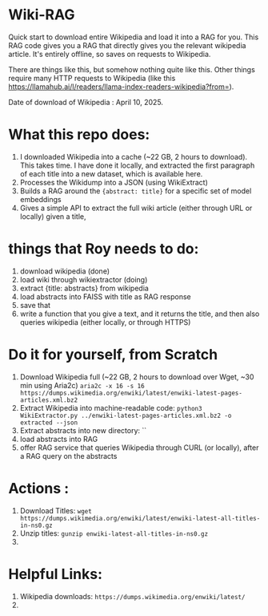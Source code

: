 # Wiki-RAG

Quick start to download entire Wikipedia and load it into a RAG for you. This RAG code gives you a RAG that directly gives you the relevant wikipedia article. It's entirely offline, so saves on requests to Wikipedia. 

There are things like this, but somehow nothing quite like this. Other things require many HTTP requests to Wikipedia (like this https://llamahub.ai/l/readers/llama-index-readers-wikipedia?from=).

Date of download of Wikipedia : April 10, 2025.



# What this repo does:

1. I downloaded Wikipedia into a cache (~22 GB, 2 hours to download). This takes time. I have done it locally, and extracted the first paragraph of each title into a new dataset, which is available here. 
2. Processes the Wikidump into a JSON (using WikiExtract)
3. Builds a RAG around the `{abstract: title}` for a specific set of model embeddings
4. Gives a simple API to extract the full wiki article (either through URL or locally) given a title,



# things that Roy needs to do:
1. download wikipedia (done)
2. load wiki through wikiextractor (doing)
2. extract {title: abstracts} from wikipedia
3. load abstracts into FAISS with title as RAG response 
4. save that 
5. write a function that you give a text, and it returns the title, and then also queries wikipedia (either locally, or through HTTPS)

# Do it for yourself, from Scratch
1. Download Wikipedia full (~22 GB, 2 hours to download over Wget, ~30 min using Aria2c)
    `aria2c -x 16 -s 16 https://dumps.wikimedia.org/enwiki/latest/enwiki-latest-pages-articles.xml.bz2`
2. Extract Wikipedia into machine-readable code:
    `python3 WikiExtractor.py ../enwiki-latest-pages-articles.xml.bz2 -o extracted --json`
2. Extract abstracts into new directory:
    ``
3. load abstracts into RAG
4. offer RAG service that queries Wikipedia through CURL (or locally), after a RAG query on the abstracts 

# Actions :
1. Download Titles:
`wget https://dumps.wikimedia.org/enwiki/latest/enwiki-latest-all-titles-in-ns0.gz`
2. Unzip titles: `gunzip enwiki-latest-all-titles-in-ns0.gz`
3. 



# Helpful Links:
1. Wikipedia downloads: `https://dumps.wikimedia.org/enwiki/latest/`
2. 